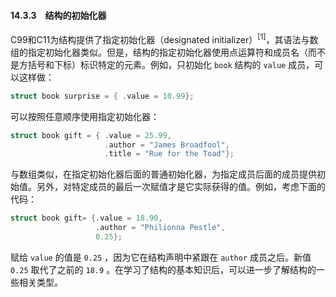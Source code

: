#### 14.3.3　结构的初始化器

C99和C11为结构提供了指定初始化器（designated initializer）<sup class="my_markdown">[1]</sup>，其语法与数组的指定初始化器类似。但是，结构的指定初始化器使用点运算符和成员名（而不是方括号和下标）标识特定的元素。例如，只初始化 `book` 结构的 `value` 成员，可以这样做：

```c
struct book surprise = { .value = 10.99};
```

可以按照任意顺序使用指定初始化器：

```c
struct book gift = { .value = 25.99,
                     .author = "James Broadfool",
                     .title = "Rue for the Toad"};
```

与数组类似，在指定初始化器后面的普通初始化器，为指定成员后面的成员提供初始值。另外，对特定成员的最后一次赋值才是它实际获得的值。例如，考虑下面的代码：

```c
struct book gift= {.value = 18.90,
                   .author = "Philionna Pestle",
                   0.25};
```

赋给 `value` 的值是 `0.25` ，因为它在结构声明中紧跟在 `author` 成员之后。新值 `0.25` 取代了之前的 `18.9` 。在学习了结构的基本知识后，可以进一步了解结构的一些相关类型。

